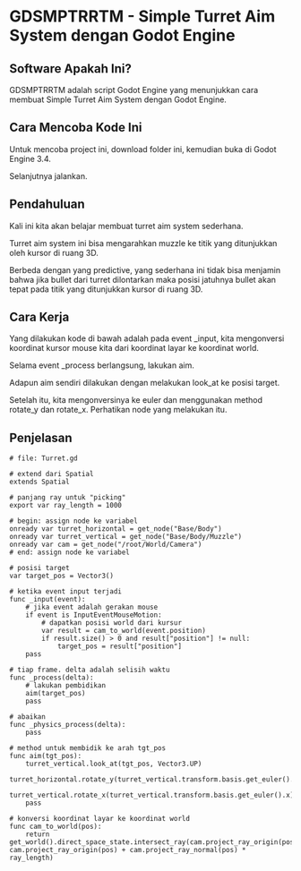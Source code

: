 # GDSMPTRRTM - Simple Turret Aim System dengan Godot Engine

## Software Apakah Ini?

GDSMPTRRTM adalah script Godot Engine yang menunjukkan cara membuat Simple Turret Aim System dengan Godot Engine.

## Cara Mencoba Kode Ini

Untuk mencoba project ini, download folder ini, kemudian buka di Godot Engine 3.4.

Selanjutnya jalankan.

## Pendahuluan

Kali ini kita akan belajar membuat turret aim system sederhana.

Turret aim system ini bisa mengarahkan muzzle ke titik yang ditunjukkan oleh kursor di ruang 3D.

Berbeda dengan yang predictive, yang sederhana ini tidak bisa menjamin bahwa jika bullet dari turret dilontarkan maka posisi jatuhnya bullet akan tepat pada titik yang ditunjukkan kursor di ruang 3D.

## Cara Kerja

Yang dilakukan kode di bawah adalah pada event _input, kita mengonversi koordinat kursor mouse kita dari koordinat layar ke koordinat world.

Selama event _process berlangsung, lakukan aim.

Adapun aim sendiri dilakukan dengan melakukan look_at ke posisi target.

Setelah itu, kita mengonversinya ke euler dan menggunakan method rotate_y dan rotate_x. Perhatikan node yang melakukan itu.

## Penjelasan

```
# file: Turret.gd

# extend dari Spatial
extends Spatial

# panjang ray untuk "picking"
export var ray_length = 1000

# begin: assign node ke variabel
onready var turret_horizontal = get_node("Base/Body")
onready var turret_vertical = get_node("Base/Body/Muzzle")
onready var cam = get_node("/root/World/Camera")
# end: assign node ke variabel

# posisi target
var target_pos = Vector3()

# ketika event input terjadi
func _input(event):
    # jika event adalah gerakan mouse
    if event is InputEventMouseMotion:
        # dapatkan posisi world dari kursur
        var result = cam_to_world(event.position)
        if result.size() > 0 and result["position"] != null:
            target_pos = result["position"]
    pass

# tiap frame. delta adalah selisih waktu
func _process(delta):
    # lakukan pembidikan
    aim(target_pos)
    pass

# abaikan
func _physics_process(delta):
    pass

# method untuk membidik ke arah tgt_pos
func aim(tgt_pos):
    turret_vertical.look_at(tgt_pos, Vector3.UP)
    turret_horizontal.rotate_y(turret_vertical.transform.basis.get_euler().y)
    turret_vertical.rotate_x(turret_vertical.transform.basis.get_euler().x)
    pass

# konversi koordinat layar ke koordinat world
func cam_to_world(pos):
    return get_world().direct_space_state.intersect_ray(cam.project_ray_origin(pos), cam.project_ray_origin(pos) + cam.project_ray_normal(pos) * ray_length)
```

# 
